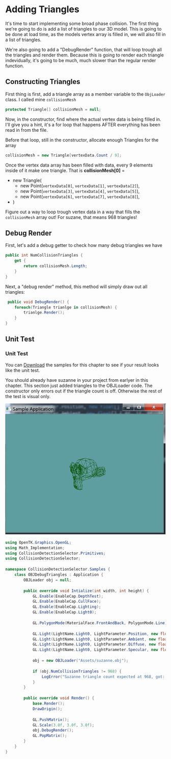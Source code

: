 # Adding Triangles

It's time to start implementing some broad phase collision. The first thing we're going to do is add a list of triangles to our 3D model. This is going to be done at load time, as the models vertex array is filled in, we will also fill in a list of triangles.

We're also going to add a "DebugRender" function, that will loop trough all the triangles and render them. Because this is going to render each triangle indevidually, it's going to be much, much slower than the regular render function.

## Constructing Triangles

First thing is first, add a triangle array as a member variable to the ```ObjLoader``` class. I called mine ```collisionMesh```

```cs
protected Triangle[] collisionMesh = null;
```

Now, in the constructor, find where the actual vertex data is being filled in. I'll give you a hint, it's a for loop that happens AFTER everything has been read in from the file.

Before that loop, still in the constructor, allocate enough Triangles for the array

```cs
collisionMesh = new Triangle[vertexData.Count / 9];
```

Once the vertex data array has been filled with data, every 9 elements inside of it make one triangle. That is __collisionMesh[0]__ =

* new Triangle(
  * new Point(```vertexData[0]```, ```vertexData[1]```, ```vertexData[2]```),
  * new Point(```vertexData[3]```, ```vertexData[4]```, ```vertexData[5]```),
  * new Point(```vertexData[6]```, ```vertexData[7]```, ```vertexData[8]```),
* )

Figure out a way to loop trough vertex data in a way that fills the ```collisionMesh``` array out! For suzane, that means 968 triangles!


## Debug Render

First, let's add a debug getter to check how many debug triangles we have

```cs
public int NumCollisionTriangles {
    get {
        return collisionMesh.Length;
    }
}
```

Next, a "debug render" method, this method will simply draw out all triangles:

```cs
 public void DebugRender() {
    foreach(Triangle trianlge in collisionMesh) {
        trianlge.Render();
    }
}
```

## Unit Test

### Unit Test

You can [Download](../Samples/3DModels.rar) the samples for this chapter to see if your result looks like the unit test.

You should already have suzanne in your project from earlyer in this chapter. This section just added triangles to the OBJLoader code. The constructor only errors out if the triangle count is off. Otherwise the rest of the test is visual only.

![UNIT](obj_debug_triangle.png)

```cs
using OpenTK.Graphics.OpenGL;
using Math_Implementation;
using CollisionDetectionSelector.Primitives;
using CollisionDetectionSelector;

namespace CollisionDetectionSelector.Samples {
    class OBJDebugTriangles : Application {
        OBJLoader obj = null;

        public override void Intialize(int width, int height) {
            GL.Enable(EnableCap.DepthTest);
            GL.Enable(EnableCap.CullFace);
            GL.Enable(EnableCap.Lighting);
            GL.Enable(EnableCap.Light0);

            GL.PolygonMode(MaterialFace.FrontAndBack, PolygonMode.Line);

            GL.Light(LightName.Light0, LightParameter.Position, new float[] { 0.0f, 0.5f, 0.5f, 0.0f });
            GL.Light(LightName.Light0, LightParameter.Ambient, new float[] { 0f, 1f, 0f, 1f });
            GL.Light(LightName.Light0, LightParameter.Diffuse, new float[] { 0f, 1f, 0f, 1f });
            GL.Light(LightName.Light0, LightParameter.Specular, new float[] { 1f, 1f, 1f, 1f });

            obj = new OBJLoader("Assets/suzanne.obj");

            if (obj.NumCollisionTriangles != 968) {
                LogError("Suzanne triangle count expected at 968, got: " + obj.NumCollisionTriangles);
            }
        }

        public override void Render() {
            base.Render();
            DrawOrigin();

            GL.PushMatrix();
            GL.Scale(3.0f, 3.0f, 3.0f);
            obj.DebugRender();
            GL.PopMatrix();
        }
    }
}
```